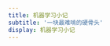 ```yaml
---
title: 机器学习小记
subtitle: '一块最难啃的硬骨头'
display: 机器学习小记
---
```


<!-- <SubNav/> -->

<ClientOnly>
  <Plum/>
</ClientOnly>

<ListPosts type="ML"/>

